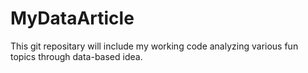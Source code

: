 # MyDataArticle

This git repositary will include my working code analyzing various fun topics through data-based idea.
